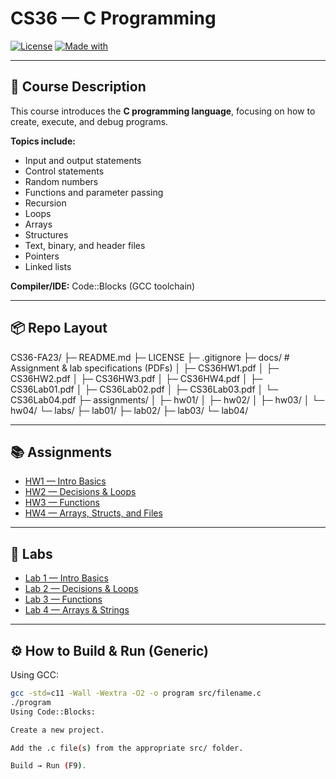 # CS36 — C Programming

[![License](https://img.shields.io/badge/license-MIT-informational)](./LICENSE)
[![Made with](https://img.shields.io/badge/made_with-C-blue)]()

---

## 📖 Course Description
This course introduces the **C programming language**, focusing on how to create, execute, and debug programs.  

**Topics include:**
- Input and output statements  
- Control statements  
- Random numbers  
- Functions and parameter passing  
- Recursion  
- Loops  
- Arrays  
- Structures  
- Text, binary, and header files  
- Pointers  
- Linked lists  

**Compiler/IDE:** Code::Blocks (GCC toolchain)  

---

## 📦 Repo Layout
CS36-FA23/
├─ README.md
├─ LICENSE
├─ .gitignore
├─ docs/ # Assignment & lab specifications (PDFs)
│ ├─ CS36HW1.pdf
│ ├─ CS36HW2.pdf
│ ├─ CS36HW3.pdf
│ ├─ CS36HW4.pdf
│ ├─ CS36Lab01.pdf
│ ├─ CS36Lab02.pdf
│ ├─ CS36Lab03.pdf
│ └─ CS36Lab04.pdf
├─ assignments/
│ ├─ hw01/ 
│ ├─ hw02/
│ ├─ hw03/
│ └─ hw04/
└─ labs/
├─ lab01/ 
├─ lab02/
├─ lab03/
└─ lab04/

---

## 📚 Assignments
- [HW1 — Intro Basics](./assignments/hw01/README.md)  
- [HW2 — Decisions & Loops](./assignments/hw02/README.md)  
- [HW3 — Functions](./assignments/hw03/README.md)  
- [HW4 — Arrays, Structs, and Files](./assignments/hw04/README.md)  

---

## 🧪 Labs
- [Lab 1 — Intro Basics](./labs/lab01/README.md)  
- [Lab 2 — Decisions & Loops](./labs/lab02/README.md)  
- [Lab 3 — Functions](./labs/lab03/README.md)  
- [Lab 4 — Arrays & Strings](./labs/lab04/README.md)  

---

## ⚙️ How to Build & Run (Generic)
Using GCC:
```bash
gcc -std=c11 -Wall -Wextra -O2 -o program src/filename.c
./program
Using Code::Blocks:

Create a new project.

Add the .c file(s) from the appropriate src/ folder.

Build → Run (F9). 

